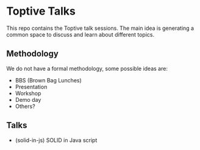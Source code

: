 # Toptive Talks

This repo contains the Toptive talk sessions. The main idea is generating a common space to discuss and learn about different topics.

## Methodology
We do not have a formal methodology, some possible ideas are:
* BBS (Brown Bag Lunches)
* Presentation
* Workshop
* Demo day
* Others? 

## Talks


* (solid-in-js) SOLID in Java script
